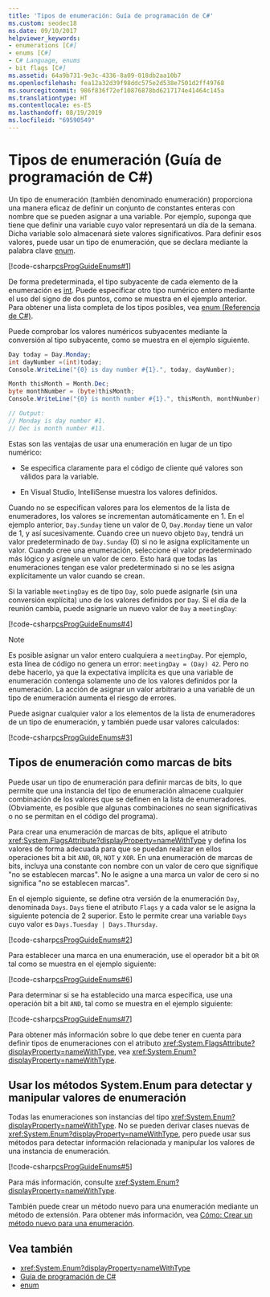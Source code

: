 ```yaml
---
title: 'Tipos de enumeración: Guía de programación de C#'
ms.custom: seodec18
ms.date: 09/10/2017
helpviewer_keywords:
- enumerations [C#]
- enums [C#]
- C# Language, enums
- bit flags [C#]
ms.assetid: 64a9b731-9e3c-4336-8a09-018db2aa10b7
ms.openlocfilehash: fea12a32d39f98ddc575e2d538e7501d2ff49768
ms.sourcegitcommit: 986f836f72ef10876878bd6217174e41464c145a
ms.translationtype: HT
ms.contentlocale: es-ES
ms.lasthandoff: 08/19/2019
ms.locfileid: "69590549"
---
```

# <a name="enumeration-types-c-programming-guide"></a>Tipos de enumeración (Guía de programación de C#)

Un tipo de enumeración (también denominado enumeración) proporciona una manera eficaz de definir un conjunto de constantes enteras con nombre que se pueden asignar a una variable. Por ejemplo, suponga que tiene que definir una variable cuyo valor representará un día de la semana. Dicha variable solo almacenará siete valores significativos. Para definir esos valores, puede usar un tipo de enumeración, que se declara mediante la palabra clave [enum](../language-reference/keywords/enum.md).

[!code-csharp[csProgGuideEnums#1](../../../samples/snippets/csharp/VS_Snippets_VBCSharp/csProgGuideEnums/CS/Enums.cs#1)]

De forma predeterminada, el tipo subyacente de cada elemento de la enumeración es [int](../language-reference/builtin-types/integral-numeric-types.md). Puede especificar otro tipo numérico entero mediante el uso del signo de dos puntos, como se muestra en el ejemplo anterior. Para obtener una lista completa de los tipos posibles, vea [enum (Referencia de C#)](../language-reference/keywords/enum.md).

Puede comprobar los valores numéricos subyacentes mediante la conversión al tipo subyacente, como se muestra en el ejemplo siguiente.

```csharp
Day today = Day.Monday;
int dayNumber =(int)today;
Console.WriteLine("{0} is day number #{1}.", today, dayNumber);

Month thisMonth = Month.Dec;
byte monthNumber = (byte)thisMonth;
Console.WriteLine("{0} is month number #{1}.", thisMonth, monthNumber);

// Output:
// Monday is day number #1.
// Dec is month number #11.
```

Estas son las ventajas de usar una enumeración en lugar de un tipo numérico:

- Se especifica claramente para el código de cliente qué valores son válidos para la variable.

- En Visual Studio, IntelliSense muestra los valores definidos.

Cuando no se especifican valores para los elementos de la lista de enumeradores, los valores se incrementan automáticamente en 1. En el ejemplo anterior, `Day.Sunday` tiene un valor de 0, `Day.Monday` tiene un valor de 1, y así sucesivamente. Cuando cree un nuevo objeto `Day`, tendrá un valor predeterminado de `Day.Sunday` (0) si no le asigna explícitamente un valor. Cuando cree una enumeración, seleccione el valor predeterminado más lógico y asígnele un valor de cero. Esto hará que todas las enumeraciones tengan ese valor predeterminado si no se les asigna explícitamente un valor cuando se crean.

Si la variable `meetingDay` es de tipo `Day`, solo puede asignarle (sin una conversión explícita) uno de los valores definidos por `Day`. Si el día de la reunión cambia, puede asignarle un nuevo valor de `Day` a `meetingDay`:

[!code-csharp[csProgGuideEnums#4](../../../samples/snippets/csharp/VS_Snippets_VBCSharp/csProgGuideEnums/CS/Enums.cs#4)]

> [!NOTE]
> Es posible asignar un valor entero cualquiera a `meetingDay`. Por ejemplo, esta línea de código no genera un error: `meetingDay = (Day) 42`. Pero no debe hacerlo, ya que la expectativa implícita es que una variable de enumeración contenga solamente uno de los valores definidos por la enumeración. La acción de asignar un valor arbitrario a una variable de un tipo de enumeración aumenta el riesgo de errores.

Puede asignar cualquier valor a los elementos de la lista de enumeradores de un tipo de enumeración, y también puede usar valores calculados:

[!code-csharp[csProgGuideEnums#3](../../../samples/snippets/csharp/VS_Snippets_VBCSharp/csProgGuideEnums/CS/Enums.cs#3)]

## <a name="enumeration-types-as-bit-flags"></a>Tipos de enumeración como marcas de bits

Puede usar un tipo de enumeración para definir marcas de bits, lo que permite que una instancia del tipo de enumeración almacene cualquier combinación de los valores que se definen en la lista de enumeradores. (Obviamente, es posible que algunas combinaciones no sean significativas o no se permitan en el código del programa).

Para crear una enumeración de marcas de bits, aplique el atributo <xref:System.FlagsAttribute?displayProperty=nameWithType> y defina los valores de forma adecuada para que se puedan realizar en ellos operaciones bit a bit `AND`, `OR`, `NOT` y `XOR`. En una enumeración de marcas de bits, incluya una constante con nombre con un valor de cero que signifique "no se establecen marcas". No le asigne a una marca un valor de cero si no significa "no se establecen marcas".

En el ejemplo siguiente, se define otra versión de la enumeración `Day`, denominada `Days`. `Days` tiene el atributo `Flags` y a cada valor se le asigna la siguiente potencia de 2 superior. Esto le permite crear una variable `Days` cuyo valor es `Days.Tuesday | Days.Thursday`.

[!code-csharp[csProgGuideEnums#2](../../../samples/snippets/csharp/VS_Snippets_VBCSharp/csProgGuideEnums/CS/Enums.cs#2)]

Para establecer una marca en una enumeración, use el operador bit a bit `OR` tal como se muestra en el ejemplo siguiente:

[!code-csharp[csProgGuideEnums#6](../../../samples/snippets/csharp/VS_Snippets_VBCSharp/csProgGuideEnums/CS/Enums.cs#6)]

Para determinar si se ha establecido una marca específica, use una operación bit a bit `AND`, tal como se muestra en el ejemplo siguiente:

[!code-csharp[csProgGuideEnums#7](../../../samples/snippets/csharp/VS_Snippets_VBCSharp/csProgGuideEnums/CS/Enums.cs#7)]

Para obtener más información sobre lo que debe tener en cuenta para definir tipos de enumeraciones con el atributo <xref:System.FlagsAttribute?displayProperty=nameWithType>, vea <xref:System.Enum?displayProperty=nameWithType>.

## <a name="using-the-systemenum-methods-to-discover-and-manipulate-enum-values"></a>Usar los métodos System.Enum para detectar y manipular valores de enumeración

Todas las enumeraciones son instancias del tipo <xref:System.Enum?displayProperty=nameWithType>. No se pueden derivar clases nuevas de <xref:System.Enum?displayProperty=nameWithType>, pero puede usar sus métodos para detectar información relacionada y manipular los valores de una instancia de enumeración.

[!code-csharp[csProgGuideEnums#5](../../../samples/snippets/csharp/VS_Snippets_VBCSharp/csProgGuideEnums/CS/Enums.cs#5)]

Para más información, consulte <xref:System.Enum?displayProperty=nameWithType>.

También puede crear un método nuevo para una enumeración mediante un método de extensión. Para obtener más información, vea [Cómo: Crear un método nuevo para una enumeración](./classes-and-structs/how-to-create-a-new-method-for-an-enumeration.md).

## <a name="see-also"></a>Vea también

- <xref:System.Enum?displayProperty=nameWithType>
- [Guía de programación de C#](./index.md)
- [enum](../language-reference/keywords/enum.md)
